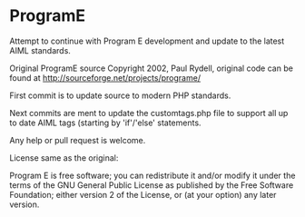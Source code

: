 ProgramE
========

Attempt to continue with Program E development and update to the latest AIML standards.

Original ProgramE source Copyright 2002, Paul Rydell, original code can be found at http://sourceforge.net/projects/programe/

First commit is to update source to modern PHP standards.

Next commits are ment to update the customtags.php file to support all up to date AIML tags (starting by 'if'/'else' statements.

Any help or pull request is welcome.

License same as the original: 

Program E is free software; you can redistribute it and/or modify
    it under the terms of the GNU General Public License as published by
    the Free Software Foundation; either version 2 of the License, or
    (at your option) any later version.